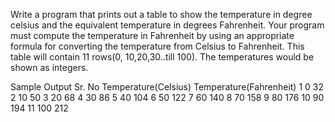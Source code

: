 Write a program that prints out a table to show the temperature in degree celsius and the equivalent temperature in degrees Fahrenheit.
Your program must compute the temperature in Fahrenheit by using an appropriate formula for converting the temperature from Celsius to Fahrenheit.
This table will contain 11 rows(0, 10,20,30..till 100). The temperatures would be shown as integers.

Sample Output
Sr. No      Temperature(Celsius)           Temperature(Fahrenheit)
     1          0                               32                               
     2         10                               50
     3         20                               68
     4         30                               86
     5         40                              104 
     6         50                              122 
     7         60                              140
     8         70                              158
     9         80                              176 
    10         90                              194
    11        100                              212 
